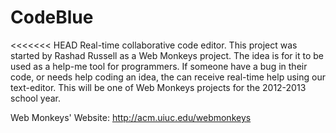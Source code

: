 CodeBlue
========

<<<<<<< HEAD
Real-time collaborative code editor. This project was started by Rashad Russell as a 
Web Monkeys project. The idea is for it to be used as a help-me tool for programmers. 
If someone have a bug in their code, or needs help coding an idea, the can receive 
real-time help using our text-editor. This will be one of Web Monkeys projects for the
2012-2013 school year.

Web Monkeys' Website:
http://acm.uiuc.edu/webmonkeys

